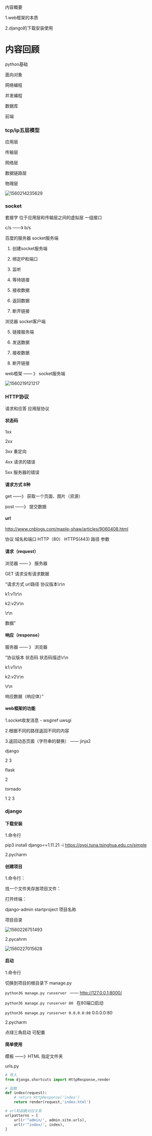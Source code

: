内容概要

1.web框架的本质

2.django的下载安装使用

# 内容回顾

python基础

面向对象

网络编程

并发编程

数据库

前端

### tcp/ip五层模型

应用层

传输层

网络层

数据链路层

物理层

![1560214235629](asset\1560214235629.png)

### socket 

 套接字  位于应用层和传输层之间的虚拟层  一组接口

c/s    ——》   b/s 

百度的服务器   socket服务端

1. 创建socket服务端
2. 绑定IP和端口
3. 监听
4. 等待链接

7. 接收数据
8. 返回数据
9. 断开链接

浏览器   socket客户端

5. 链接服务端
6. 发送数据

9. 接收数据
10. 断开链接



web框架   —— 》  socket服务端 

![1560219121217](asset\1560219121217.png)



### HTTP协议

请求和应答 应用层协议

#### 状态码

1xx   

2xx

3xx  重定向

4xx  请求的错误

5xx  服务器的错误

#### 请求方式  8种

get    ——》 获取一个页面、图片（资源）

post ——》 提交数据

#### url

http://www.cnblogs.com/maple-shaw/articles/9060408.html

协议  域名和端口  HTTP（80） HTTPS(443)    路径   参数 

#### 请求（request）

浏览器  —— 》 服务器  

GET 请求没有请求数据

“请求方式 url路径 协议版本\r\n

k1:v1\r\n

k2:v2\r\n

\r\n

数据”

#### 响应（response）

服务器  —— 》 浏览器 

“协议版本 状态码 状态码描述\r\n

k1:v1\r\n

k2:v2\r\n

\r\n

响应数据（响应体）”

#### web框架的功能

1.socket收发消息    - wsgiref   uwsgi 

2.根据不同的路径返回不同的内容

3.返回动态页面（字符串的替换） —— jinja2



django

2 3 

flask 

2

tornado

1 2 3 



### django

#### 下载安装

1.命令行

pip3 install django==1.11.21 -i https://pypi.tuna.tsinghua.edu.cn/simple

2.pycharm

#### 创建项目

1.命令行：

找一个文件夹存放项目文件：

打开终端：

django-admin startproject 项目名称

项目目录

![1560226751493](asset\1560226751493.png)

2.pycahrm

![1560227015628](asset\1560227015628.png)

#### 启动

1.命令行

切换到项目的根目录下  manage.py

`python36 manage.py runserver `  —— <http://127.0.0.1:8000/>

`python36 manage.py runserver 80 `   在80端口启动

`python36 manage.py runserver 0.0.0.0:80`   0.0.0.0:80

2.pycharm

点绿三角启动 可配置

#### 简单使用

模板 ——》HTML  指定文件夹

urls.py

```python
# 导入
from django.shortcuts import HttpResponse,render

# 函数
def index(request):
    # return HttpResponse('index')
    return render(request,'index.html')

# url和函数对应关系
urlpatterns = [
    url(r'^admin/', admin.site.urls),
    url(r'^index/', index),
]
```

















